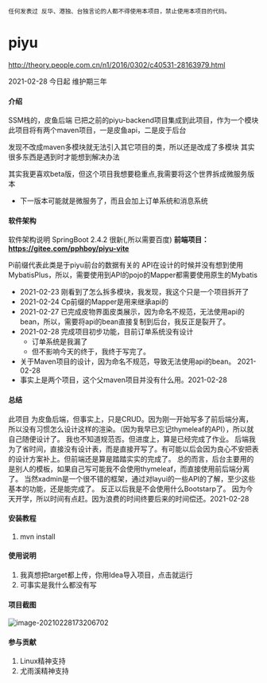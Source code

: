 `任何发表过 反华、港独、台独言论的人都不得使用本项目，禁止使用本项目的代码。`
# piyu

http://theory.people.com.cn/n1/2016/0302/c40531-28163979.html

2021-02-28 今日起 维护期三年

#### 介绍
SSM栈的，皮鱼后端
已把之前的piyu-backend项目集成到此项目，作为一个模块
此项目将有两个maven项目，一是皮鱼api，二是皮于后台

发现不改成maven多模块就无法引入其它项目的类，所以还是改成了多模块
其实很多东西是遇到时才能想到解决办法

其实我更喜欢beta版，但这个项目我想要稳重点,我需要将这个世界拆成微服务版本

* 下一版本可能就是微服务了，而且会加上订单系统和消息系统

#### 软件架构
软件架构说明
SpringBoot 2.4.2 很新(,所以需要百度)
**前端项目：https://gitee.com/pphboy/piyu-vite**

Pi前缀代表此类是于piyu前台的数据有关的
API在设计的时候并没有想到使用MybatisPlus，所以，需要使用到API的pojo的Mapper都需要使用原生的Mybatis

* 2021-02-23 刚看到了怎么拆多模块，我发现，我这个只是一个项目拆开了
* 2021-02-24 Cp前缀的Mapper是用来继承api的
* 2021-02-27 已完成皮物界面皮类展示，因为命名不规范，无法使用api的bean，所以，需要将api的bean直接复制到后台，我反正是裂开了。
* 2021-02-28 完成项目初步功能，目前订单系统没有设计
    * 订单系统是我漏了
    * 但不影响今天的终于，我终于写完了。
* 关于Maven项目的设计，因为命名不规范，导致无法使用api的bean。 2021-02-28
* 事实上是两个项目，这个父maven项目并没有什么用。2021-02-28
#### 总结
此项目 为皮鱼后端，但事实上，只是CRUD。因为刚一开始写多了前后端分离，所以没有习惯怎么设计这样的渲染。（因为我早已忘记thymeleaf的API），所以就自己随便设计了。
我也不知道规范否。但进度上，算是已经完成了作业。
后端我为了省时间，直接没有设计表，而是直接开写了。有可能以后会因为良心不安把表的设计方案补上。但前端还是算是踏踏实实的完成了。
总的而言，后台主要用的是别人的模板，如果自己写可能我不会使用thymeleaf，而直接使用前后端分离了。
当然xadmin是一个很不错的框架，通过对layui的一些API的了解，至少这些基本的功能，还是能完成了。
反正以后我是不会使用什么Bootstarp了。
因为今天开学，所以时间有点赶。因为浪费的时间终要后来的时间偿还。2021-02-28

#### 安装教程

1. mvn install

#### 使用说明

1.  我真想把target都上传，你用Idea导入项目，点击就运行
2.  可事实是我什么都没有写

#### 项目截图

![image-20210228173206702](https://gitee.com/imgsbed/images/raw/master/img/image-20210228173206702.png)

#### 参与贡献

1. Linux精神支持
2. 尤雨溪精神支持
